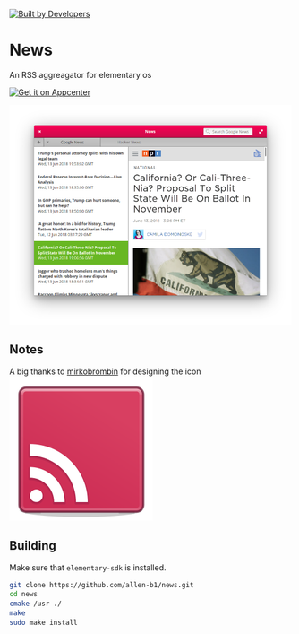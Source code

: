 [![Built by Developers](https://forthebadge.com/images/badges/built-by-developers.svg)](https://forthebadge.com)

# News
An RSS aggreagator for elementary os

[![Get it on Appcenter](https://appcenter.elementary.io/badge.svg)](https://appcenter.elementary.io/com.github.allen-b1.news)


![Screenshot](screenshot.png)

## Notes
A big thanks to [mirkobrombin](https://github.com/mirkobrombin) for designing the icon  
![this one](data/com.github.allen-b1.news.svg)

## Building
Make sure that `elementary-sdk` is installed.

```bash
git clone https://github.com/allen-b1/news.git
cd news
cmake /usr ./
make
sudo make install
```
